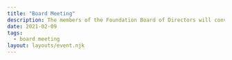 ```yaml
---
title: "Board Meeting"
description: The members of the Foundation Board of Directors will convene for the first time. Minutes to be published publicly after the meeting.
date: 2021-02-09
tags:
  - board meeting
layout: layouts/event.njk
---
```

